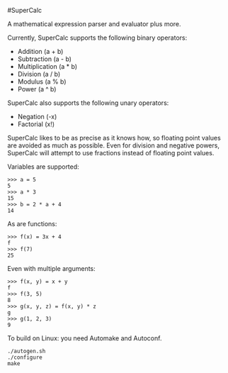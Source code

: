#SuperCalc

A mathematical expression parser and evaluator plus more.


Currently, SuperCalc supports the following binary operators:
* Addition (a + b)
* Subtraction (a - b)
* Multiplication (a * b)
* Division (a / b)
* Modulus (a % b)
* Power (a ^ b)

SuperCalc also supports the following unary operators:
* Negation (-x)
* Factorial (x!)

SuperCalc likes to be as precise as it knows how, so floating point values are avoided as much as possible. Even for division and negative powers, SuperCalc will attempt to use fractions instead of floating point values.

Variables are supported:

    >>> a = 5
    5
    >>> a * 3
    15
    >>> b = 2 * a + 4
    14

As are functions:

    >>> f(x) = 3x + 4
	f
	>>> f(7)
	25

Even with multiple arguments:

    >>> f(x, y) = x + y
	f
	>>> f(3, 5)
	8
	>>> g(x, y, z) = f(x, y) * z
	g
	>>> g(1, 2, 3)
	9


To build on Linux: you need Automake and Autoconf.
```
./autogen.sh
./configure
make
```
